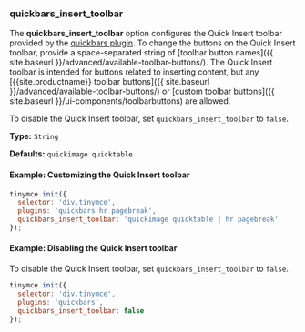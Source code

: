 ### quickbars_insert_toolbar

The **quickbars_insert_toolbar** option configures the Quick Insert toolbar provided by the [quickbars plugin]({{site.baseurl}}/plugins/opensource/quickbars). To change the buttons on the Quick Insert toolbar, provide a space-separated string of [toolbar button names]({{ site.baseurl }}/advanced/available-toolbar-buttons/). The Quick Insert toolbar is intended for buttons related to inserting content, but any [{{site.productname}} toolbar buttons]({{ site.baseurl }}/advanced/available-toolbar-buttons/) or [custom toolbar buttons]({{ site.baseurl }}/ui-components/toolbarbuttons) are allowed.

To disable the Quick Insert toolbar, set `quickbars_insert_toolbar` to `false`.

**Type:** `String`

**Defaults:** `quickimage quicktable`

#### Example: Customizing the Quick Insert toolbar

```js
tinymce.init({
  selector: 'div.tinymce',
  plugins: 'quickbars hr pagebreak',
  quickbars_insert_toolbar: 'quickimage quicktable | hr pagebreak'
});
```


#### Example: Disabling the Quick Insert toolbar

To disable the Quick Insert toolbar, set `quickbars_insert_toolbar` to `false`.

```js
tinymce.init({
  selector: 'div.tinymce',
  plugins: 'quickbars',
  quickbars_insert_toolbar: false
});
```
